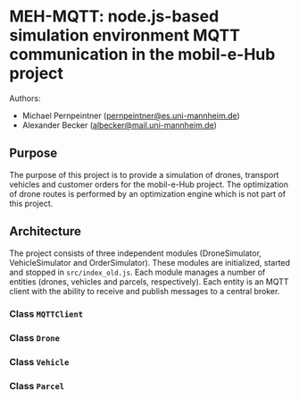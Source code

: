 # MEH-MQTT: node.js-based simulation environment MQTT communication in the mobil-e-Hub project
Authors: 
- Michael Pernpeintner (pernpeintner@es.uni-mannheim.de)
- Alexander Becker (albecker@mail.uni-mannheim.de)

## Purpose
The purpose of this project is to provide a simulation of drones, transport vehicles and customer orders for the mobil-e-Hub project. The optimization of drone routes is performed by an optimization engine which is not part of this project.

## Architecture
The project consists of three independent modules (DroneSimulator, VehicleSimulator and OrderSimulator). These modules are initialized, started and stopped in `src/index_old.js`.
Each module manages a number of entities (drones, vehicles and parcels, respectively). Each entity is an MQTT client with the ability to receive and publish messages to a central broker.

### Class `MQTTClient`

### Class `Drone`

### Class `Vehicle`

### Class `Parcel`

